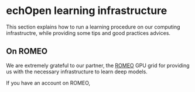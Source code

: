 # echOpen learning infrastructure

This section explains how to run a learning procedure on our computing infrastructre, while providing some tips and good practices advices. 

## On ROMEO

We are extremely grateful to our partner, the [ROMEO](https://romeo.univ-reims.fr/) GPU grid for providing us with the necessary infrastructure to learn deep models. 

If you have an account on ROMEO, 

```

```